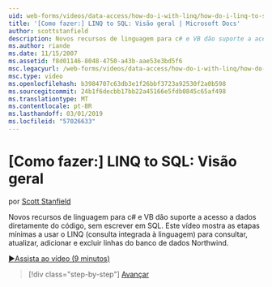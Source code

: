 ```yaml
---
uid: web-forms/videos/data-access/how-do-i-with-linq/how-do-i-linq-to-sql-overview
title: '[Como fazer:] LINQ to SQL: Visão geral | Microsoft Docs'
author: scottstanfield
description: Novos recursos de linguagem para c# e VB dão suporte a acesso a dados diretamente do código, sem escrever em SQL. Este vídeo mostra as etapas mínimas a usar o LINQ (Language int...
ms.author: riande
ms.date: 11/15/2007
ms.assetid: f8d01146-8048-4750-a43b-aae53e3bd5f6
msc.legacyurl: /web-forms/videos/data-access/how-do-i-with-linq/how-do-i-linq-to-sql-overview
msc.type: video
ms.openlocfilehash: b3984707c63db3e1f26bbf3723a92530f2a0b598
ms.sourcegitcommit: 24b1f6decbb17bb22a45166e5fdb0845c65af498
ms.translationtype: MT
ms.contentlocale: pt-BR
ms.lasthandoff: 03/01/2019
ms.locfileid: "57026633"
---
```

<a name="how-do-i-linq-to-sql-overview"></a>[Como fazer:] LINQ to SQL: Visão geral
====================
por [Scott Stanfield](https://github.com/scottstanfield)

Novos recursos de linguagem para c# e VB dão suporte a acesso a dados diretamente do código, sem escrever em SQL. Este vídeo mostra as etapas mínimas a usar o LINQ (consulta integrada à linguagem) para consultar, atualizar, adicionar e excluir linhas do banco de dados Northwind.

[&#9654;Assista ao vídeo (9 minutos)](https://channel9.msdn.com/Blogs/ASP-NET-Site-Videos/how-do-i-linq-to-sql-overview)

> [!div class="step-by-step"]
> [Avançar](how-do-i-linq-to-sql-data-model.md)
